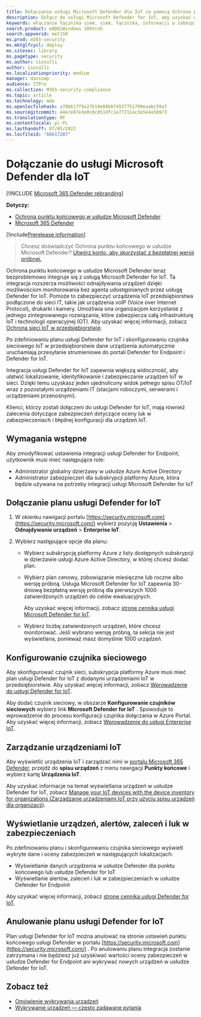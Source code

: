 ```yaml
---
title: Dołączanie usługi Microsoft Defender dla IoT za pomocą Ochrona punktu końcowego w usłudze Microsoft Defender
description: Dołącz do usługi Microsoft Defender for IoT, aby uzyskać wgląd i oceny zabezpieczeń skoncentrowane na urządzeniach IoT.
keywords: włączanie łącznika siem, siem, łącznika, informacji o zabezpieczeniach i zdarzeń
search.product: eADQiWindows 10XVcnh
search.appverid: met150
ms.prod: m365-security
ms.mktglfcycl: deploy
ms.sitesec: library
ms.pagetype: security
ms.author: siosulli
author: siosulli
ms.localizationpriority: medium
manager: dansimp
audience: ITPro
ms.collection: M365-security-compliance
ms.topic: article
ms.technology: mde
ms.openlocfilehash: a70b61ff9a27b10e66b6f4537751790eaabc59af
ms.sourcegitcommit: 44ece87e3e0c0c851dfc1e77211ac3e5e4a5b973
ms.translationtype: MT
ms.contentlocale: pl-PL
ms.lasthandoff: 07/05/2022
ms.locfileid: "66617287"
---
```

# <a name="onboard-with-microsoft-defender-for-iot"></a>Dołączanie do usługi Microsoft Defender dla IoT

[!INCLUDE [Microsoft 365 Defender rebranding](../../includes/microsoft-defender.md)]

**Dotyczy:**

- [Ochrona punktu końcowego w usłudze Microsoft Defender](https://go.microsoft.com/fwlink/?linkid=2154037)
- [Microsoft 365 Defender](https://go.microsoft.com/fwlink/?linkid=2118804)

[!include[Prerelease information](../../includes/prerelease.md)]

> Chcesz doświadczyć Ochrona punktu końcowego w usłudze Microsoft Defender? [Utwórz konto, aby skorzystać z bezpłatnej wersji próbnej.](https://signup.microsoft.com/create-account/signup?products=7f379fee-c4f9-4278-b0a1-e4c8c2fcdf7e&ru=https://aka.ms/MDEp2OpenTrial?ocid=docs-wdatp-enablesiem-abovefoldlink)

Ochrona punktu końcowego w usłudze Microsoft Defender teraz bezproblemowo integruje się z usługą Microsoft Defender for IoT. Ta integracja rozszerza możliwości odnajdywania urządzeń dzięki możliwościom monitorowania bez agenta udostępnianych przez usługę Defender for IoT. Pomoże to zabezpieczyć urządzenia IoT przedsiębiorstwa podłączone do sieci IT, takie jak urządzenia voIP (Voice over Internet Protocol), drukarki i kamery. Umożliwia ona organizacjom korzystanie z jednego zintegrowanego rozwiązania, które zabezpiecza całą infrastrukturę IoT i technologii operacyjnej (OT). Aby uzyskać więcej informacji, zobacz [Ochrona sieci IoT w przedsiębiorstwie](/azure/defender-for-iot/organizations/overview-eiot).

Po zdefiniowaniu planu usługi Defender for IoT i skonfigurowaniu czujnika sieciowego IoT w przedsiębiorstwie dane urządzenia automatycznie uruchamiają przesyłanie strumieniowe do portali Defender for Endpoint i Defender for IoT. 

Integracja usługi Defender for IoT zapewnia większą widoczność, aby ułatwić lokalizowanie, identyfikowanie i zabezpieczanie urządzeń IoT w sieci. Dzięki temu uzyskasz jeden ujednolicony widok pełnego spisu OT/IoT wraz z pozostałymi urządzeniami IT (stacjami roboczymi, serwerami i urządzeniami przenośnymi).

Klienci, którzy zostali dołączeni do usługi Defender for IoT, mają również zalecenia dotyczące zabezpieczeń dotyczące oceny luk w zabezpieczeniach i błędnej konfiguracji dla urządzeń IoT.

## <a name="prerequisites"></a>Wymagania wstępne

Aby zmodyfikować ustawienia integracji usługi Defender for Endpoint, użytkownik musi mieć następujące role:

- Administrator globalny dzierżawy w usłudze Azure Active Directory
- Administrator zabezpieczeń dla subskrypcji platformy Azure, która będzie używana na potrzeby integracji usługi Microsoft Defender for IoT

## <a name="onboard-a-defender-for-iot-plan"></a>Dołączanie planu usługi Defender for IoT

1. W okienku nawigacji portalu [https://security.microsoft.com](https://security.microsoft.com/) wybierz pozycję **Ustawienia** \> **Odnajdywanie urządzeń** \> **Enterprise IoT**.

1. Wybierz następujące opcje dla planu:

   - Wybierz subskrypcję platformy Azure z listy dostępnych subskrypcji w dzierżawie usługi Azure Active Directory, w której chcesz dodać plan.

   - Wybierz plan cenowy, zobowiązanie miesięczne lub roczne albo wersję próbną. Usługa Microsoft Defender for IoT zapewnia 30-dniową bezpłatną wersję próbną dla pierwszych 1000 zatwierdzonych urządzeń do celów ewaluacyjnych.

      Aby uzyskać więcej informacji, zobacz [stronę cennika usługi Microsoft Defender for IoT](https://azure.microsoft.com/pricing/details/iot-defender/).
   
   - Wybierz liczbę zatwierdzonych urządzeń, które chcesz monitorować. Jeśli wybrano wersję próbną, ta sekcja nie jest wyświetlana, ponieważ masz domyślnie 1000 urządzeń.

## <a name="set-up-a-network-sensor"></a>Konfigurowanie czujnika sieciowego

Aby skonfigurować czujnik sieci, subskrypcja platformy Azure musi mieć plan usługi Defender for IoT z dodanymi urządzeniami IoT w przedsiębiorstwie. Aby uzyskać więcej informacji, zobacz [Wprowadzenie do usługi Defender for IoT](/azure/defender-for-iot/organizations/getting-started).

Aby dodać czujnik sieciowy, w obszarze **Konfigurowanie czujników sieciowych** wybierz link **Microsoft Defender for IoT** . Spowoduje to wprowadzenie do procesu konfiguracji czujnika dołączania w Azure Portal. Aby uzyskać więcej informacji, zobacz [Wprowadzenie do usługi Enterprise IoT](/azure/defender-for-iot/organizations/tutorial-getting-started-eiot-sensor).

## <a name="managing-your-iot-devices"></a>Zarządzanie urządzeniami IoT

Aby wyświetlić urządzenia IoT i zarządzać nimi w [portalu Microsoft 365 Defender](https://security.microsoft.com/), przejdź do **spisu urządzeń** z menu nawigacji **Punkty końcowe** i wybierz kartę **Urządzenia IoT**.

Aby uzyskać informacje na temat wyświetlania urządzeń w usłudze Defender for IoT, zobacz [Manage your IoT devices with the device inventory for organizations (Zarządzanie urządzeniami IoT przy użyciu spisu urządzeń dla organizacji](/azure/defender-for-iot/organizations/how-to-manage-device-inventory-for-organizations)).


## <a name="view-devices-alerts-recommendations-and-vulnerabilities"></a>Wyświetlanie urządzeń, alertów, zaleceń i luk w zabezpieczeniach

Po zdefiniowaniu planu i skonfigurowaniu czujnika sieciowego wyświetl wykryte dane i oceny zabezpieczeń w następujących lokalizacjach:

- Wyświetlanie danych urządzenia w usłudze Defender dla punktu końcowego lub usłudze Defender for IoT
- Wyświetlanie alertów, zaleceń i luk w zabezpieczeniach w usłudze Defender for Endpoint

Aby uzyskać więcej informacji, zobacz [stronę cennika usługi Defender for IoT](https://azure.microsoft.com/pricing/details/iot-defender/). 

## <a name="cancel-your-defender-for-iot-plan"></a>Anulowanie planu usługi Defender for IoT

Plan usługi Defender for IoT można anulować na stronie ustawień punktu końcowego usługi Defender w portalu [https://security.microsoft.com](https://security.microsoft.com/) . Po anulowaniu planu integracja zostanie zatrzymana i nie będziesz już uzyskiwać wartości oceny zabezpieczeń w usłudze Defender for Endpoint ani wykrywać nowych urządzeń w usłudze Defender for IoT.

## <a name="see-also"></a>Zobacz też

- [Omówienie wykrywania urządzeń](configure-device-discovery.md)
- [Wykrywanie urządzeń — często zadawane pytania](device-discovery-faq.md)
